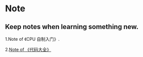 # Note
Keep notes when learning something new.
----------
1.Note of 《CPU 自制入门》.

2.[Note of 《代码大全》](/CodeComplete2)
